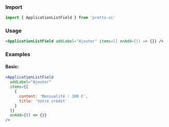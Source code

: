### Import

```js static
import { ApplicationListField } from 'pretto-ui'
```

### Usage

```html
<ApplicationListField addLabel="Ajouter" items=[] onAdd={() => {}} />
```

### Examples

#### Basic:

```jsx
<ApplicationListField
  addLabel="Ajouter"
  items={[
    {
      content: 'Mensualité : 100 €',
      title: 'Votre crédit'
    }
  ]}
  onAdd={() => {}}
/>
```
